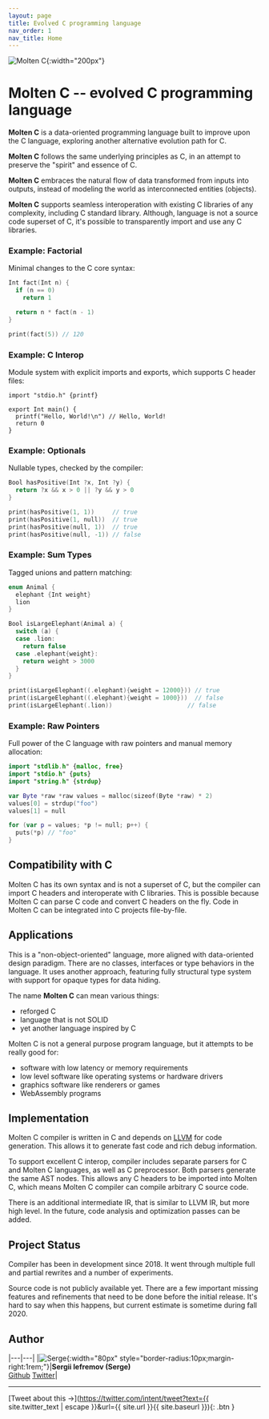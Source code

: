 ```yaml
---
layout: page
title: Evolved C programming language
nav_order: 1
nav_title: Home
---
```

![Molten C]({{site.url}}/logo.svg){:width="200px"}

# __Molten C__ -- evolved C programming language

__Molten C__ is a data-oriented programming language built to improve upon the C language, exploring
another alternative evolution path for C.

__Molten C__ follows the same underlying principles as C, in an attempt to preserve the "spirit" and essence of C.

__Molten C__ embraces the natural flow of data transformed from inputs into outputs, instead of modeling the world as interconnected entities (objects).

__Molten C__ supports seamless interoperation with existing C libraries of any complexity, including C standard library. Although, language is not a source code superset of C, it's possible to transparently import and use any C libraries.

### Example: Factorial

Minimal changes to the C core syntax:

```swift
Int fact(Int n) {
  if (n == 0)
    return 1

  return n * fact(n - 1)
}

print(fact(5)) // 120
```

### Example: C Interop

Module system with explicit imports and exports, which supports C header files:

```clean
import "stdio.h" {printf}

export Int main() {
  printf("Hello, World!\n") // Hello, World!
  return 0
}
```

### Example: Optionals

Nullable types, checked by the compiler:

```swift
Bool hasPositive(Int ?x, Int ?y) {
  return ?x && x > 0 || ?y && y > 0
}

print(hasPositive(1, 1))     // true
print(hasPositive(1, null))  // true
print(hasPositive(null, 1))  // true
print(hasPositive(null, -1)) // false
```

### Example: Sum Types

Tagged unions and pattern matching:

```swift
enum Animal {
  elephant {Int weight}
  lion
}

Bool isLargeElephant(Animal a) {
  switch (a) {
  case .lion:
    return false
  case .elephant{weight}:
    return weight > 3000
  }
}

print(isLargeElephant((.elephant){weight = 12000})) // true
print(isLargeElephant((.elephant){weight = 1000}))  // false
print(isLargeElephant(.lion))                     // false
```

### Example: Raw Pointers

Full power of the C language with raw pointers and manual memory allocation:

```swift
import "stdlib.h" {malloc, free}
import "stdio.h" {puts}
import "string.h" {strdup}

var Byte *raw *raw values = malloc(sizeof(Byte *raw) * 2)
values[0] = strdup("foo")
values[1] = null

for (var p = values; *p != null; p++) {
  puts(*p) // "foo"
}
```

## Compatibility with C

Molten C has its own syntax and is not a superset of C,
but the compiler can import C headers and interoperate with C libraries.
This is possible because Molten C can parse C code and convert C headers
on the fly. Code in Molten C can be integrated into C projects
file-by-file.

## Applications

This is a "non-object-oriented" language, more aligned with
data-oriented design paradigm.
There are no classes, interfaces or type behaviors in the language.
It uses another approach, featuring fully structural type system with
support for opaque types for data hiding.

The name __Molten C__ can mean various things:

- reforged C
- language that is not SOLID
- yet another language inspired by C

Molten C is not a general purpose program language, but it attempts
to be really good for:

- software with low latency or memory requirements
- low level software like operating systems or hardware drivers
- graphics software like renderers or games
- WebAssembly programs

## Implementation

Molten C compiler is written in C and depends on [LLVM](http://llvm.org/) for
code generation. This allows it to generate fast code and rich debug
information.

To support excellent C interop, compiler includes separate parsers for
C and Molten C languages, as well as C
preprocessor. Both parsers generate the same AST nodes. This
allows any C headers to be imported into Molten C, which means
Molten C compiler can compile arbitrary C source code.

There is an additional intermediate IR, that is similar to LLVM IR,
but more high level. In the future, code analysis and
optimization passes can be added.

## Project Status

Compiler has been in development since 2018. It went through
multiple full and partial rewrites and a number of experiments.

Source code is not publicly available yet. There are a few
important missing features and refinements that need to be done before the
initial release.
It's hard to say when this happens, but current estimate is sometime
during fall 2020.

## Author

|---|---|
|![Serge](https://avatars1.githubusercontent.com/u/6034700?s=460&v=4){:width="80px" style="border-radius:10px;margin-right:1rem;"}|**Sergii Iefremov (Serge)**<br>[Github](https://github.com/iefserge) [Twitter](https://twitter.com/iefserge)|


---

[Tweet about this &#x2192;](https://twitter.com/intent/tweet?text={{ site.twitter_text | escape }}&url={{ site.url }}{{ site.baseurl }}){: .btn }

